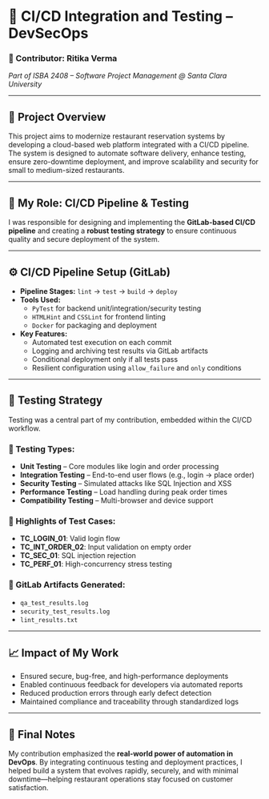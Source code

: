 # 📌 CI/CD Integration and Testing – DevSecOps

### 👤 Contributor: Ritika Verma  
*Part of ISBA 2408 – Software Project Management @ Santa Clara University*

---

## 🚀 Project Overview

This project aims to modernize restaurant reservation systems by developing a cloud-based web platform integrated with a CI/CD pipeline. The system is designed to automate software delivery, enhance testing, ensure zero-downtime deployment, and improve scalability and security for small to medium-sized restaurants.

---

## 🔧 My Role: CI/CD Pipeline & Testing

I was responsible for designing and implementing the **GitLab-based CI/CD pipeline** and creating a **robust testing strategy** to ensure continuous quality and secure deployment of the system.

---

## ⚙️ CI/CD Pipeline Setup (GitLab)

- **Pipeline Stages:** `lint` → `test` → `build` → `deploy`
- **Tools Used:**  
  - `PyTest` for backend unit/integration/security testing  
  - `HTMLHint` and `CSSLint` for frontend linting  
  - `Docker` for packaging and deployment  
- **Key Features:**
  - Automated test execution on each commit
  - Logging and archiving test results via GitLab artifacts
  - Conditional deployment only if all tests pass
  - Resilient configuration using `allow_failure` and `only` conditions

---

## 🧪 Testing Strategy

Testing was a central part of my contribution, embedded within the CI/CD workflow.

### 🔹 Testing Types:
- **Unit Testing** – Core modules like login and order processing
- **Integration Testing** – End-to-end user flows (e.g., login → place order)
- **Security Testing** – Simulated attacks like SQL Injection and XSS
- **Performance Testing** – Load handling during peak order times
- **Compatibility Testing** – Multi-browser and device support

### 🔹 Highlights of Test Cases:
- **TC_LOGIN_01**: Valid login flow  
- **TC_INT_ORDER_02**: Input validation on empty order
- **TC_SEC_01**: SQL injection rejection
- **TC_PERF_01**: High-concurrency stress testing

### 🔹 GitLab Artifacts Generated:
- `qa_test_results.log`  
- `security_test_results.log`  
- `lint_results.txt`

---

## 📈 Impact of My Work

- Ensured secure, bug-free, and high-performance deployments
- Enabled continuous feedback for developers via automated reports
- Reduced production errors through early defect detection
- Maintained compliance and traceability through standardized logs

---

## 📝 Final Notes

My contribution emphasized the **real-world power of automation in DevOps**. By integrating continuous testing and deployment practices, I helped build a system that evolves rapidly, securely, and with minimal downtime—helping restaurant operations stay focused on customer satisfaction.
